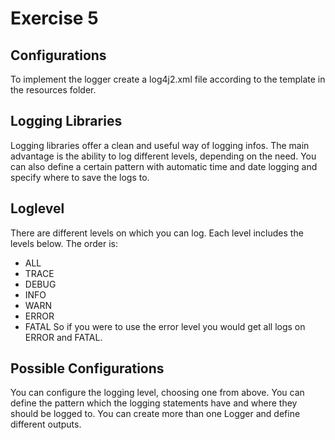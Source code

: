 # Exercise 5
## Configurations
To implement the logger create a log4j2.xml file according to the template in the resources folder.

## Logging Libraries
Logging libraries offer a clean and useful way of logging infos. The main advantage
is the ability to log different levels, depending on the need. You can also define a certain pattern with 
automatic time and date logging and specify where to save the logs to.

## Loglevel
There are different levels on which you can log. Each level includes the levels below. The order is:
* ALL 
* TRACE 
* DEBUG 
* INFO 
* WARN 
* ERROR 
* FATAL
So if you were to use the error level you would get all logs on ERROR and FATAL.
## Possible Configurations
You can configure the logging level, choosing one from above. You can define the pattern
which the logging statements have and where they should be logged to. You can create more than one Logger and define different outputs. 

